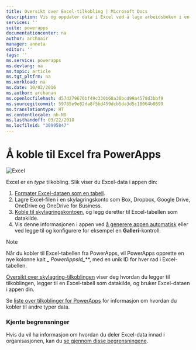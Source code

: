```yaml
---
title: Oversikt over Excel-tilkobling | Microsoft Docs
description: Vis og oppdater data i Excel ved å lage arbeidsboken i en skylagringskonto, og deretter få tilgang på dataen fra appen din.
services: ''
suite: powerapps
documentationcenter: na
author: archnair
manager: anneta
editor: ''
tags: ''
ms.service: powerapps
ms.devlang: na
ms.topic: article
ms.tgt_pltfrm: na
ms.workload: na
ms.date: 10/02/2016
ms.author: archanan
ms.openlocfilehash: d57d279670bf49c330b68a30bcd99a4578d3bbf9
ms.sourcegitcommit: 59785e9e82da8f5bd459dcb5da3d5c18064b0899
ms.translationtype: HT
ms.contentlocale: nb-NO
ms.lasthandoff: 03/22/2018
ms.locfileid: "30995847"
---
```

# <a name="connect-to-excel-from-powerapps"></a>Å koble til Excel fra PowerApps
![Excel](./media/connection-excel/excelicon.png)

Excel er en *type* tilkobling. Slik viser du Excel-data i appen din:

1. [Formater Excel-dataen som en tabell](https://support.office.com/article/Create-an-Excel-table-in-a-worksheet-E81AA349-B006-4F8A-9806-5AF9DF0AC664).
2. Lagre Excel-filen i en skylagringskonto som Box, Dropbox, Google Drive, OneDrive og OneDrive for Business.
3. [Koble til skylagringskontoen](../add-manage-connections.md), og legg deretter til Excel-tabellen som datakilde.
4. Vis denne informasjonen i appen ved [å generere appen automatisk](../get-started-create-from-data.md) eller ved legge til og konfigurere for eksempel en **Galleri**-kontroll.

> [!NOTE]
> Når du kobler til Excel-tabellen fra PowerApps, vil PowerApps opprette en nye kolonne kalt **\_* PowerAppsId_***, med en unik ID for hver rad i Excel-tabellen.

[Oversikt over skylagring-tilkoblingen](cloud-storage-blob-connections.md) viser deg hvordan du legger til tilkoblingen, legger til en Excel-tabell som datakilde, og bruker Excel-dataen i appen din.

Se [liste over tilkoblinger for PowerApps](../connections-list.md) for informasjon om hvordan du kobler til andre typer data.

### <a name="known-limitations"></a>Kjente begrensninger
Hvis du vil ha informasjon om hvordan du deler Excel-data innad i organisasjonen, kan du [se gjennom disse begrensningene](cloud-storage-blob-connections.md#sharing-excel-tables).

